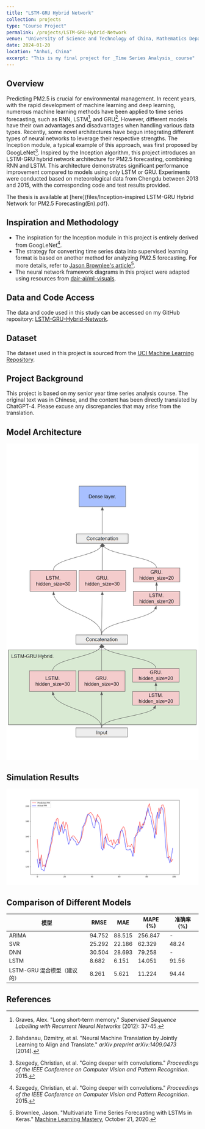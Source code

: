 ```yaml
---
title: "LSTM-GRU Hybrid Network"
collection: projects
type: "Course Project"
permalink: /projects/LSTM-GRU-Hybrid-Network
venue: "University of Science and Technology of China, Mathematics Department"
date: 2024-01-20
location: "Anhui, China"
excerpt: "This is my final project for _Time Series Analysis_ course"
---
```

## Overview
Predicting PM2.5 is crucial for environmental management. In recent years, with the rapid development of machine learning and deep learning, numerous machine learning methods have been applied to time series forecasting, such as RNN, LSTM[^1], and GRU[^2]. However, different models have their own advantages and disadvantages when handling various data types. Recently, some novel architectures have begun integrating different types of neural networks to leverage their respective strengths. The Inception module, a typical example of this approach, was first proposed by GoogLeNet[^3]. Inspired by the Inception algorithm, this project introduces an LSTM-GRU hybrid network architecture for PM2.5 forecasting, combining RNN and LSTM. This architecture demonstrates significant performance improvement compared to models using only LSTM or GRU. Experiments were conducted based on meteorological data from Chengdu between 2013 and 2015, with the corresponding code and test results provided.

The thesis is available at [here](files/Inception-inspired LSTM-GRU Hybrid Network for PM2.5 Forecasting(En).pdf}.

## Inspiration and Methodology
- The inspiration for the Inception module in this project is entirely derived from GoogLeNet[^3].
- The strategy for converting time series data into supervised learning format is based on another method for analyzing PM2.5 forecasting. For more details, refer to [Jason Brownlee's article](https://machinelearningmastery.com/multivariate-time-series-forecasting-lstms-keras/)[^4].
- The neural network framework diagrams in this project were adapted using resources from [dair-ai/ml-visuals](https://github.com/dair-ai/ml-visuals).

## Data and Code Access
The data and code used in this study can be accessed on my GitHub repository: [LSTM-GRU-Hybrid-Network](https://github.com/Yixiao-Wang-Stats/LSTM-GRU-Hybrid-Network).

## Dataset
The dataset used in this project is sourced from the [UCI Machine Learning Repository](https://archive.ics.uci.edu/dataset/394/pm2+5+data+of+five+chinese+cities).

## Project Background
This project is based on my senior year time series analysis course. The original text was in Chinese, and the content has been directly translated by ChatGPT-4. Please excuse any discrepancies that may arise from the translation.

## Model Architecture
![LSTM-GRU Hybrid Network](/images/LSTM-GRU-Hybrid-Network.png)

## Simulation Results
![PM Prediction vs Actual](/images/pm-prediction.png)

<h2> Comparison of Different Models</h2>
<table>
    <thead>
        <tr>
            <th>模型</th>
            <th>RMSE</th>
            <th>MAE</th>
            <th>MAPE (%)</th>
            <th>准确率 (%)</th>
        </tr>
    </thead>
    <tbody>
        <tr>
            <td>ARIMA</td>
            <td>94.752</td>
            <td>88.515</td>
            <td>256.847</td>
            <td>-</td>
        </tr>
        <tr>
            <td>SVR</td>
            <td>25.292</td>
            <td>22.186</td>
            <td>62.329</td>
            <td>48.24</td>
        </tr>
        <tr>
            <td>DNN</td>
            <td>30.504</td>
            <td>28.693</td>
            <td>79.258</td>
            <td>-</td>
        </tr>
        <tr>
            <td>LSTM</td>
            <td>8.682</td>
            <td>6.151</td>
            <td>14.051</td>
            <td>91.56</td>
        </tr>
        <tr>
            <td>LSTM-GRU 混合模型（建议的）</td>
            <td>8.261</td>
            <td>5.621</td>
            <td>11.224</td>
            <td>94.44</td>
        </tr>
    </tbody>
</table>


## References
[^1]: Graves, Alex. "Long short-term memory." *Supervised Sequence Labelling with Recurrent Neural Networks* (2012): 37-45.
[^2]: Bahdanau, Dzmitry, et al. "Neural Machine Translation by Jointly Learning to Align and Translate." *arXiv preprint arXiv:1409.0473* (2014).
[^3]: Szegedy, Christian, et al. "Going deeper with convolutions." *Proceedings of the IEEE Conference on Computer Vision and Pattern Recognition*. 2015.
[^4]: Brownlee, Jason. "Multivariate Time Series Forecasting with LSTMs in Keras." [Machine Learning Mastery](https://machinelearningmastery.com/multivariate-time-series-forecasting-lstms-keras/), October 21, 2020.
